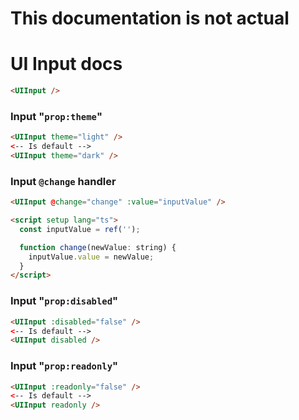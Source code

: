 # This documentation is not actual

# UI Input docs

```html
<UIInput />
```

### Input "`prop:theme`"

```html
<UIInput theme="light" />
<-- Is default -->
<UIInput theme="dark" />
```

### Input `@change` handler

```html
<UIInput @change="change" :value="inputValue" />

<script setup lang="ts">
  const inputValue = ref('');

  function change(newValue: string) {
    inputValue.value = newValue;
  }
</script>
```

### Input "`prop:disabled`"

```html
<UIInput :disabled="false" />
<-- Is default -->
<UIInput disabled />
```

### Input "`prop:readonly`"

```html
<UIInput :readonly="false" />
<-- Is default -->
<UIInput readonly />
```
